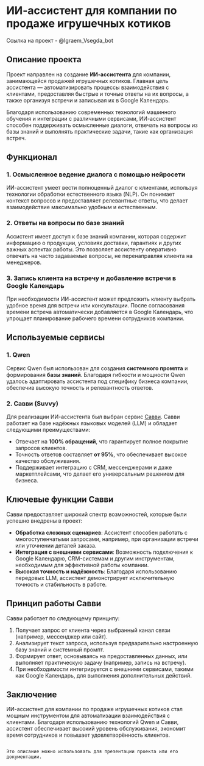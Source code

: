 # ИИ-ассистент для компании по продаже игрушечных котиков

Ссылка на проект - @Igraem_Vsegda_bot

## Описание проекта

Проект направлен на создание **ИИ-ассистента** для компании, занимающейся продажей игрушечных котиков. Главная цель ассистента — автоматизировать процессы взаимодействия с клиентами, предоставляя быстрые и точные ответы на их вопросы, а также организуя встречи и записывая их в Google Календарь.

Благодаря использованию современных технологий машинного обучения и интеграции с различными сервисами, ИИ-ассистент способен поддерживать осмысленные диалоги, отвечать на вопросы из базы знаний и выполнять практические задачи, такие как организация встреч.

## Функционал

### 1. Осмысленное ведение диалога с помощью нейросети
ИИ-ассистент умеет вести полноценный диалог с клиентами, используя технологии обработки естественного языка (NLP). Он понимает контекст вопросов и предоставляет релевантные ответы, что делает взаимодействие максимально удобным и естественным.

### 2. Ответы на вопросы по базе знаний
Ассистент имеет доступ к базе знаний компании, которая содержит информацию о продукции, условиях доставки, гарантиях и других важных аспектах работы. Это позволяет ассистенту оперативно отвечать на часто задаваемые вопросы, не перенаправляя клиента на менеджеров.

### 3. Запись клиента на встречу и добавление встречи в Google Календарь
При необходимости ИИ-ассистент может предложить клиенту выбрать удобное время для встречи или консультации. После согласования времени встреча автоматически добавляется в Google Календарь, что упрощает планирование рабочего времени сотрудников компании.

## Используемые сервисы

### 1. **Qwen**
Сервис Qwen был использован для создания **системного промпта** и формирования **базы знаний**. Благодаря гибкости и мощности Qwen удалось адаптировать ассистента под специфику бизнеса компании, обеспечив высокую точность и релевантность ответов.

### 2. **Савви (Suvvy)**  
Для реализации ИИ-ассистента был выбран сервис [Савви](https://suvvy.ai/). Савви работает на базе надёжных языковых моделей (LLM) и обладает следующими преимуществами:
- Отвечает на **100% обращений**, что гарантирует полное покрытие запросов клиентов.
- Точность ответов составляет **от 95%**, что обеспечивает высокое качество обслуживания.
- Поддерживает интеграцию с CRM, мессенджерами и даже маркетплейсами, что делает его универсальным решением для бизнеса.

## Ключевые функции Савви

Савви предоставляет широкий спектр возможностей, которые были успешно внедрены в проект:
- **Обработка сложных сценариев**: Ассистент способен работать с многоступенчатыми запросами, например, при организации встречи или уточнении деталей заказа.
- **Интеграция с внешними сервисами**: Возможность подключения к Google Календарю, CRM-системам и другим инструментам, необходимым для эффективной работы компании.
- **Высокая точность и надёжность**: Благодаря использованию передовых LLM, ассистент демонстрирует исключительную точность и стабильность в работе.

## Принцип работы Савви

Савви работает по следующему принципу:
1. Получает запрос от клиента через выбранный канал связи (например, мессенджер или сайт).
2. Анализирует текст запроса, используя предварительно настроенную базу знаний и системный промпт.
3. Формирует ответ, основываясь на предоставленных данных, или выполняет практическую задачу (например, запись на встречу).
4. При необходимости интегрируется с внешними сервисами, такими как Google Календарь, для выполнения дополнительных действий.

## Заключение

ИИ-ассистент для компании по продаже игрушечных котиков стал мощным инструментом для автоматизации взаимодействия с клиентами. Благодаря использованию технологий Qwen и Савви, ассистент обеспечивает высокий уровень обслуживания, экономит время сотрудников и повышает удовлетворённость клиентов.
``` 

Это описание можно использовать для презентации проекта или его документации.
